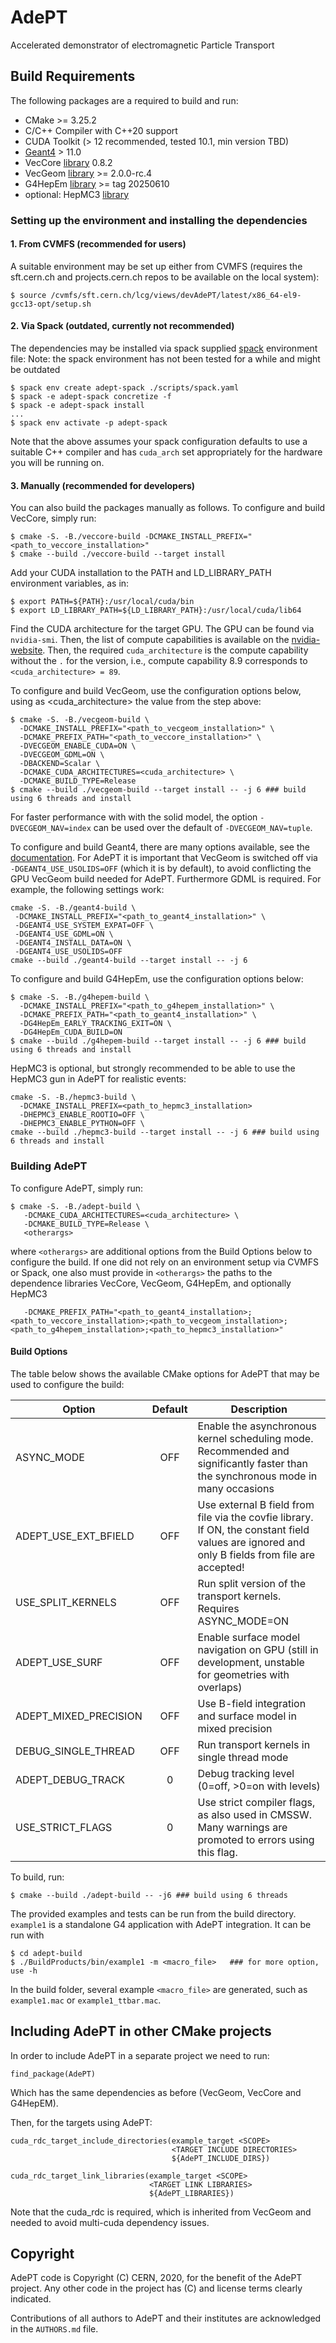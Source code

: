 <!--
SPDX-FileCopyrightText: 2020 CERN
SPDX-License-Identifier: CC-BY-4.0
-->

# AdePT

Accelerated demonstrator of electromagnetic Particle Transport

## Build Requirements

The following packages are a required to build and run:

- CMake >= 3.25.2
- C/C++ Compiler with C++20 support
- CUDA Toolkit (> 12 recommended, tested 10.1, min version TBD)
- [Geant4](https://gitlab.cern.ch/geant4/geant4) > 11.0
- VecCore [library](https://github.com/root-project/veccore) 0.8.2
- VecGeom [library](https://gitlab.cern.ch/VecGeom/VecGeom) >=  2.0.0-rc.4 
- G4HepEm [library](https://github.com/mnovak42/g4hepem) >= tag 20250610
- optional: HepMC3 [library](https://gitlab.cern.ch/hepmc/HepMC3)

### Setting up the environment and installing the dependencies

#### 1. From CVMFS (recommended for users)

A suitable environment may be set up either from CVMFS (requires the sft.cern.ch and projects.cern.ch repos
to be available on the local system):
```console
$ source /cvmfs/sft.cern.ch/lcg/views/devAdePT/latest/x86_64-el9-gcc13-opt/setup.sh
```

#### 2. Via Spack (outdated, currently not recommended)

The dependencies may be installed via spack supplied [spack](https://spack.io) environment file:
Note: the spack environment has not been tested for a while and might be outdated
```console
$ spack env create adept-spack ./scripts/spack.yaml
$ spack -e adept-spack concretize -f
$ spack -e adept-spack install
...
$ spack env activate -p adept-spack
```

Note that the above assumes your spack configuration defaults to use a suitable C++ compiler and has
`cuda_arch` set appropriately for the hardware you will be running on.

#### 3. Manually (recommended for developers)

You can also build the packages manually as follows. To configure and build VecCore, simply run:
```console
$ cmake -S. -B./veccore-build -DCMAKE_INSTALL_PREFIX="<path_to_veccore_installation>"
$ cmake --build ./veccore-build --target install
```

Add your CUDA installation to the PATH and LD_LIBRARY_PATH environment variables, as in:
```console
$ export PATH=${PATH}:/usr/local/cuda/bin
$ export LD_LIBRARY_PATH=${LD_LIBRARY_PATH}:/usr/local/cuda/lib64
```

Find the CUDA architecture for the target GPU. The GPU can be found via `nvidia-smi`. Then, the list of compute capabilities is available on the [nvidia-website](https://developer.nvidia.com/cuda-gpus). 
Then, the required `cuda_architecture` is the compute capability without the `.` for the version, i.e., compute capability 8.9 corresponds to `<cuda_architecture> = 89`.

To configure and build VecGeom, use the configuration options below, using as <cuda_architecture> the value from the step above:
```console
$ cmake -S. -B./vecgeom-build \
  -DCMAKE_INSTALL_PREFIX="<path_to_vecgeom_installation>" \
  -DCMAKE_PREFIX_PATH="<path_to_veccore_installation>" \
  -DVECGEOM_ENABLE_CUDA=ON \
  -DVECGEOM_GDML=ON \
  -DBACKEND=Scalar \
  -DCMAKE_CUDA_ARCHITECTURES=<cuda_architecture> \
  -DCMAKE_BUILD_TYPE=Release
$ cmake --build ./vecgeom-build --target install -- -j 6 ### build using 6 threads and install
```
For faster performance with with the solid model, the option `-DVECGEOM_NAV=index` can be used over the default of `-DVECGEOM_NAV=tuple`.


To configure and build Geant4, there are many options available, see the [documentation](https://geant4-userdoc.web.cern.ch/UsersGuides/InstallationGuide/html/installguide.html#geant4-build-options). For AdePT it is important that VecGeom is switched off via ` -DGEANT4_USE_USOLIDS=OFF` (which it is by default), to avoid conflicting the GPU VecGeom build needed for AdePT. Furthermore GDML is required. For example, the following settings work:

```console
cmake -S. -B./geant4-build \
 -DCMAKE_INSTALL_PREFIX="<path_to_geant4_installation>" \
 -DGEANT4_USE_SYSTEM_EXPAT=OFF \
 -DGEANT4_USE_GDML=ON \
 -DGEANT4_INSTALL_DATA=ON \
 -DGEANT4_USE_USOLIDS=OFF
cmake --build ./geant4-build --target install -- -j 6
```

To configure and build G4HepEm, use the configuration options below:
```console
$ cmake -S. -B./g4hepem-build \
  -DCMAKE_INSTALL_PREFIX="<path_to_g4hepem_installation>" \
  -DCMAKE_PREFIX_PATH="<path_to_geant4_installation>" \
  -DG4HepEm_EARLY_TRACKING_EXIT=ON \
  -DG4HepEm_CUDA_BUILD=ON
$ cmake --build ./g4hepem-build --target install -- -j 6 ### build using 6 threads and install
```

HepMC3 is optional, but strongly recommended to be able to use the HepMC3 gun in AdePT for realistic events:
```console
cmake -S. -B./hepmc3-build \
  -DCMAKE_INSTALL_PREFIX=<path_to_hepmc3_installation>
  -DHEPMC3_ENABLE_ROOTIO=OFF \
  -DHEPMC3_ENABLE_PYTHON=OFF \
cmake --build ./hepmc3-build --target install -- -j 6 ### build using 6 threads and install
```

### Building AdePT

To configure AdePT, simply run:

```console
$ cmake -S. -B./adept-build \
   -DCMAKE_CUDA_ARCHITECTURES=<cuda_architecture> \
   -DCMAKE_BUILD_TYPE=Release \
   <otherargs>
```
where `<otherargs>` are additional options from the Build Options below to configure the build.
If one did not rely on an environment setup via CVMFS or Spack, one also must provide in `<otherargs>` the paths to the dependence libraries VecCore, VecGeom, G4HepEm, and optionally HepMC3
```console
   -DCMAKE_PREFIX_PATH="<path_to_geant4_installation>;<path_to_veccore_installation>;<path_to_vecgeom_installation>;<path_to_g4hepem_installation>;<path_to_hepmc3_installation>"
```

#### Build Options
The table below shows the available CMake options for AdePT that may be used to configure the build:

|Option|Default|Description|
|------|:-----:|-----------|
|ASYNC_MODE|OFF|Enable the asynchronous kernel scheduling mode. Recommended and significantly faster than the synchronous mode in many occasions |
|ADEPT_USE_EXT_BFIELD|OFF|Use external B field from file via the covfie library. If ON, the constant field values are ignored and only B fields from file are accepted! |
|USE_SPLIT_KERNELS|OFF| Run split version of the transport kernels. Requires ASYNC_MODE=ON |
|ADEPT_USE_SURF|OFF| Enable surface model navigation on GPU (still in development, unstable for geometries with overlaps) |
|ADEPT_MIXED_PRECISION|OFF|Use B-field integration and surface model in mixed precision|
|DEBUG_SINGLE_THREAD|OFF| Run transport kernels in single thread mode |
|ADEPT_DEBUG_TRACK|0| Debug tracking level (0=off, >0=on with levels) |
|USE_STRICT_FLAGS|0| Use strict compiler flags, as also used in CMSSW. Many warnings are promoted to errors using this flag. |

To build, run:

```console
$ cmake --build ./adept-build -- -j6 ### build using 6 threads
```

The provided examples and tests can be run from the build directory. `example1` is a standalone G4 application with AdePT integration.
It can be run with
```console
$ cd adept-build
$ ./BuildProducts/bin/example1 -m <macro_file>   ### for more option, use -h
```
In the build folder, several example `<macro_file>` are generated, such as `example1.mac` or `example1_ttbar.mac`.

## Including AdePT in other CMake projects

In order to include AdePT in a separate project we need to run:

```
find_package(AdePT)
```

Which has the same dependencies as before (VecGeom, VecCore and G4HepEM).

Then, for the targets using AdePT:

```
cuda_rdc_target_include_directories(example_target <SCOPE> 
                                    <TARGET INCLUDE DIRECTORIES>
                                    ${AdePT_INCLUDE_DIRS})

cuda_rdc_target_link_libraries(example_target <SCOPE>
                               <TARGET LINK LIBRARIES>
                               ${AdePT_LIBRARIES})
```
Note that the cuda_rdc is required, which is inherited from VecGeom and needed to avoid multi-cuda dependency issues.


## Copyright

AdePT code is Copyright (C) CERN, 2020, for the benefit of the AdePT project.
Any other code in the project has (C) and license terms clearly indicated.

Contributions of all authors to AdePT and their institutes are acknowledged in
the `AUTHORS.md` file.
